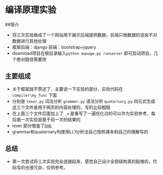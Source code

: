 # 编译原理实验

##简介
+ 将三次实验做成了一个网站用于展示后端提供数据，前端只做数据的渲染不对数据进行其他处理
+ 框架后端：django 前端：bootstrap+jquery
+ download项目在根目录输入`python manage.py runserver` 即可启动项目，几个绝对路径需要改

## 主要组成
+ 关于框架就不赘述了，主要说一下实验的部分，实验代码在 `compiler\my_func` 下面
+ 分别是 `lexer.py` 词法分析 `grammer.py` 语法分析 `quaternary.py` 四元式生成 这三个文件是用于网页的内容处理的，写的比较粗糙
+ 在上面三个文件后面加上了 `_x` 是重写了一遍优化过的可以作为实验参考，每后面一次实验是基于前一次的结果的
+ lexer 部分借鉴了[link](https://github.com/HIT-Alibaba/HIT_Compiler_Experiment) 
+ grammar和quaternary均使用LL1分析法自己按照课本和自己的理解写的

## 总结
+ 第一次尝试将三次实验完全连接起来，感觉自己设计全部结构真的挺难的，代码写的也很冗杂，仅供参考。





